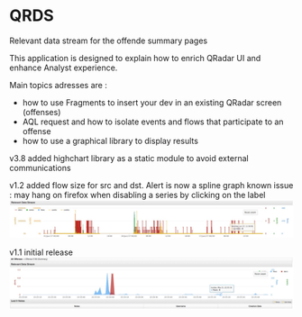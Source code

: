 # QRDS
Relevant data stream for the offende summary pages

This application is designed to explain how to enrich QRadar UI and enhance Analyst experience.

Main topics adresses are :
- how to use Fragments to insert your dev in an existing QRadar screen (offenses)
- AQL request and how to isolate events and flows that participate to an offense
- how to use a graphical library to display results


v3.8
added highchart library as a static module to avoid external communications

v1.2
added flow size for src and dst.
Alert is now a spline graph
known issue : may hang on firefox when disabling a series by clicking on the label
![Screenshot](screencap12.jpeg)

v1.1
initial release
![Screenshot](screencap.jpeg)
